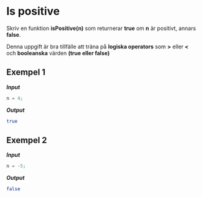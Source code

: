 # Is positive

Skriv en funktion **isPositive(n)** som returnerar **true** om **n** är positivt, annars **false**.

Denna uppgift är bra tillfälle att träna på **logiska operators** som **>** eller **<** och **booleanska** värden **(true eller false)**

## Exempel 1

**_Input_**

```js
n = 4;
```

**_Output_**

```bash
true
```

## Exempel 2

**_Input_**

```js
n = -5;
```

**_Output_**

```bash
false
```

